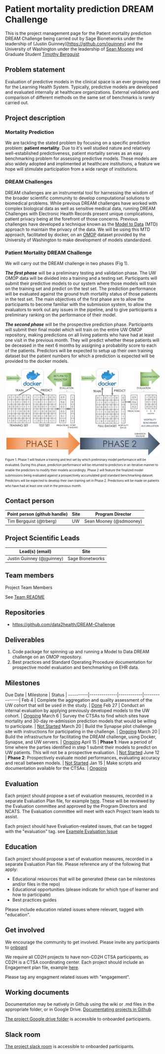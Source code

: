 # Patient mortality prediction DREAM Challenge
This is the project management page for the Patient mortality prediction DREAM Challenge being carried out by Sage Bionetworks under the leadership of (Justin Guinney)[https://github.com/jguinney] and the University of Washington under the leadership of [Sean Mooney](https://github.com/sdmooney) and Graduate Student [Timothy Bergquist](https://github.com/trberg)

## Problem statement
Evaluation of predictive models in the clinical space is an ever growing need for the Learning Health System. Typically, predictive models are developed and evaluated internally at healthcare organizations. External validation and comparison of different methods on the same set of benchmarks is rarely carried out. 

## Project description
### Mortality Prediction
We are tackling the stated problem by focusing on a specific prediction problem: **patient mortality**. Due to it's well studied nature and relatively well-established predictiveness, patient mortality serves as an easy benchmarking problem for assessing predictive models. These models are also widely adopted and implimented at healthcare institutions, a feature we hope will stimulate participation from a wide range of institutions.

### DREAM Challenges
DREAM challenges are an instrumental tool for harnessing the wisdom of the broader scientific community to develop computational solutions to biomedical problems. While previous DREAM challenges have worked with complex biological data as well as sensitive medical data, running DREAM Challenges with Electronic Health Records present unique complications, patient privacy being at the forefront of those concerns. Previous challenges have developed a technique known as the [Model to Data](https://www.nature.com/articles/nbt.4128) (MTD) approach to maintain the privacy of the data. We will be using this MTD approach, facilitated by docker, on an [OMOP](https://github.com/OHDSI/CommonDataModel) dataset provided by the University of Washington to make development of models standardized.

### Patient Mortality DREAM Challenge
We will carry out the DREAM challenge in two phases (Fig 1).

***The first phase*** will be a preliminary testing and validation phase. The UW OMOP data will be divided into a training and a testing set. Participants will submit their predictive models to our system where those models will train on the training set and predict on the test set. The prediction performance will be evaluated against the ground truth mortality status of those patients in the test set. The main objectives of the first phase are to allow the participants to become familiar with the submission system, to allow the evaluators to work out any issues in the pipeline, and to give participants a preliminary ranking on the performance of their model. 

***The second phase*** will be the prospective prediction phase. Participants will submit their final model which will train on the entire UW OMOP repository, making predictions on all living patients who have had at least one visit in the previous month. They will predict whether these patients will be deceased in the next 6 months by assigning a probability score to each of the patients. Predictors will be expected to setup up their own training dataset but the patient numbers for which a prediction is expected will be provided to the docker models.

![DREAM Phases](src/DREAM_phases.png)
<span style="font-size: 0.7em;">Figure 1. Phase 1 will feature a training and test set by which preliminary model performance will be evaluated. During this phase, prediction performance will be returned to predictors in an iterative manner to enable the predictors to modify their models accordingly. Phase 2 will feature the finalized model submissions being evaluated against a prospectively accumulated gold standard benchmarking dataset. Predictors will be expected to develop their own training set in Phase 2. Predictions will be made on patients who have had at least one visit in the previous month.</span>



## Contact person

Point person (github handle) | Site | Program Director
----------|--------------|---------------
Tim Bergquist (@trberg) | UW | Sean Mooney (@sdmooney)

## Project Scientific Leads 

Lead(s) (email) | Site
----------|--------------|
Justin Guinney (@jguinney) | Sage Bionetworks


## Team members 

Project Team Members

See [Team README](/team.md)

## Repositories
- https://github.com/data2health/DREAM-Challenge

## Deliverables
1. Code package for spinning up and running a Model to Data DREAM challenge on an OMOP repository.
2. Best practices and Standard Operating Procedure documentation for prospective model evaluation and benchmarking on EHR data.

## Milestones 

Due Date | Milestone | Status | 
----------|--------------|------------|---------------|
Feb 4 | Complete the aggregation and quality assessment of the UW cohort that will be used in the study. | [Done](#1)
Feb 27 | Conduct an internal evaluation by applying previously developed models to the UW cohort. | [Ongoing](https://github.com/data2health/DREAM-Challenge/milestone/2)
March 6 | Survey the CTSAs to find which sites have mortality and 30-day re-admission prediction models that would be willing to participate. | [Not Started](https://github.com/data2health/DREAM-Challenge/milestone/3)
March 20 | Build the Synapse pilot challenge site with instructions for participating in the challenge. | [Ongoing](https://github.com/data2health/DREAM-Challenge/milestone/4)
March 20 | Build the infrastructure for facilitating the DREAM challenge, using Docker, Synapse, and UW servers. | [Ongoing](https://github.com/data2health/DREAM-Challenge/milestone/5)
April 15 | **Phase 1**: Have a period of time where the parties identified in step 1 submit their models to predict on UW patients. This will not be a prospective evaluation. | [Not Started](https://github.com/data2health/DREAM-Challenge/milestone/6)
June 12 | **Phase 2**: Prospectively evaluate model performances, evaluating accuracy and recall between models. | [Not Started](https://github.com/data2health/DREAM-Challenge/milestone/7)
Jan 15 | Make scripts and documentation available for the CTSAs. | [Ongoing](https://github.com/data2health/DREAM-Challenge/milestone/8)


## Evaluation
Each project should propose a set of evaluation measures, recorded in a separate Evaluation Plan file, for example [here](https://github.com/data2health/project-repo-template/blob/master/evaluation.md). These will be reviewed by the Evaluation committee and approved by the Program Directors and NCATS. The Evaluation committee will meet with each Project team leads to assist. 

Each project should have Evaluation-realated issues, that can be tagged with the "evaluation" tag. see [Example Evaluation Issue](https://github.com/data2health/project-repo-template/issues/5)

## Education
Each project should propose a set of evaluation measures, recorded in a separate Evaluation Plan file. 
Please reference any of the following that apply: 
- Educational resources that will be generated (these can be milestones and/or files in the repo)
- Educational opportunities (please indicate for which type of learner and how to participate)
- Best practices guides

Please include education related issues where relevant, tagged with "education". 

## Get involved
We encourage the community to get involved. Please invite any participants to [onboard](http://bit.ly/cd2h-onboarding-form)

We require all CD2H projects to have non-CD2H CTSA participants, as CD2H is a CTSA coordinating center. Each project should include an Engagement plan file, example [here](https://github.com/data2health/project-repo-template/blob/master/engagement.md). 

Please tag any engagment related issues with "engagement".

## Working documents
Documentation may be natively in Github using the wiki or .md files in the appropriate folder, or in Google Drive.
[Documentating projects in Github](https://guides.github.com/features/wikis/)

[The project Google drive folder](https://drive.google.com/drive/u/0/folders/1vLp-H32KTNobiZF2cK82At90S6dVJNUf) is accessible to onboarded participants. 

## Slack room
[The project slack room](https://cd2h.slack.com/messages/C9D9SQWEQ) is accessible to onboarded participants.



